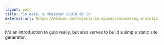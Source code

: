 ```yaml
---
layout: post
title: "So easy, a designer could do it"
external-url: https://medium.com/objects-in-space/considering-a-static-site-tool-learn-gulp-2fd5f9821fc4
---
```


It's an introduction to gulp really, but also serves to build a simple static site generator.
